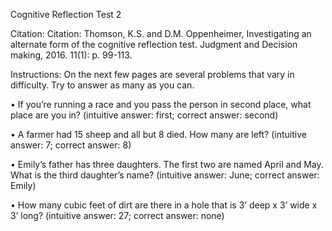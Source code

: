Cognitive Reflection Test 2

Citation: Citation: Thomson, K.S. and D.M. Oppenheimer, Investigating an alternate form of the cognitive reflection test. Judgment and Decision making, 2016. 11(1): p. 99-113.

Instructions: On the next few pages are several problems that vary in difficulty. Try to answer as
many as you can.

• If you’re running a race and you pass the person in second place, what place are you in? 
(intuitive answer: first; correct answer: second)

• A farmer had 15 sheep and all but 8 died. How many are left? 
(intuitive answer: 7; correct answer: 8)

• Emily’s father has three daughters. The first two are named April and May. What is the third daughter’s name? 
(intuitive answer: June; correct answer: Emily)

• How many cubic feet of dirt are there in a hole that is 3’ deep x 3’ wide x 3’ long? 
(intuitive answer: 27; correct answer: none)
